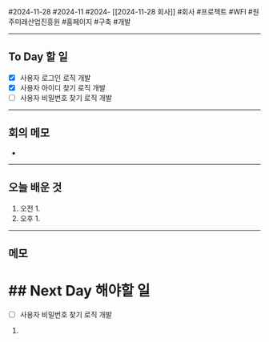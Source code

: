 #2024-11-28 #2024-11 #2024- [[2024-11-28 회사]]
#회사 #프로젝트 #WFI #원주미래산업진흥원 #홈페이지 #구축 #개발

---
## To Day 할 일
- [x] 사용자 로그인 로직 개발
- [x] 사용자 아이디 찾기 로직 개발
- [ ] 사용자 비밀번호 찾기 로직 개발
---
## 회의 메모
- 
---
## 오늘 배운 것
1. 오전
    1. 
2. 오후
    1. 
---
## 메모


# ## Next Day 해야할 일
- [ ] 사용자 비밀번호 찾기 로직 개발
1. 

